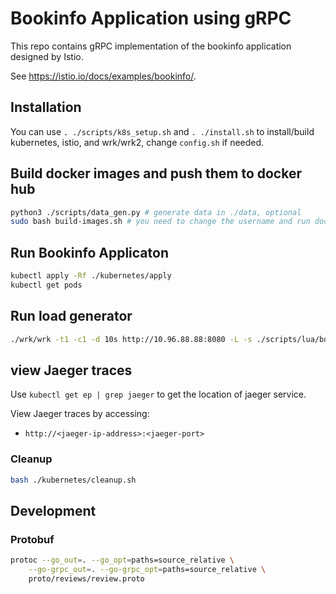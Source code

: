 # Bookinfo Application using gRPC

This repo contains gRPC implementation of the bookinfo application designed by Istio. 

See <https://istio.io/docs/examples/bookinfo/>.

<!-- |![Bookinfo Call Graph](./bookinfo.png)|
|:--:| 
| *Bookinfo Application Call Graph* | -->

## Installation

You can use `. ./scripts/k8s_setup.sh` and `. ./install.sh` to install/build kubernetes, istio, and wrk/wrk2, change `config.sh` if needed.

## Build docker images and push them to docker hub

```bash
python3 ./scripts/data_gen.py # generate data in ./data, optional
sudo bash build-images.sh # you need to change the username and run docker login
```

## Run Bookinfo Applicaton

```bash
kubectl apply -Rf ./kubernetes/apply
kubectl get pods
```


## Run load generator

```bash
./wrk/wrk -t1 -c1 -d 10s http://10.96.88.88:8080 -L -s ./scripts/lua/bookinfo.lua
```

## view Jaeger traces

Use `kubectl get ep | grep jaeger` to get the location of jaeger service.

View Jaeger traces by accessing:
- `http://<jaeger-ip-address>:<jaeger-port>`  

### Cleanup

```bash
bash ./kubernetes/cleanup.sh
```

## Development

### Protobuf 
```bash
protoc --go_out=. --go_opt=paths=source_relative \
    --go-grpc_out=. --go-grpc_opt=paths=source_relative \
    proto/reviews/review.proto 
```
